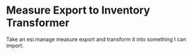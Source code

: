 Measure Export to Inventory Transformer
=======================================

Take an esi.manage measure export and transform it into something I can import.
